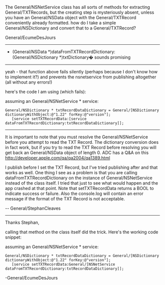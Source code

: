 

The General/NSNetService class has all sorts of methods for extracting General/TXTRecords, but the creating step is mysteriously absent, unless you have an General/NSData object with the General/TXTRecord conveniently already formatted.  how do I take a simple General/NSDictionary and convert that to a General/TXTRecord?

General/EcumeDesJours

----
+ (General/NSData *)dataFromTXTRecordDictionary:(General/NSDictionary *)txtDictionary� sounds promising

----
yeah - that function above fails silently (perhaps because I don't know how to implement it?) and prevents the nsnetservice from publishing altogether (all without any errors!) 

here's the code I am using (which fails):

assuming an General/NSNetService * service:

	General/NSDictionary * txtRecordDataDictionary = General/[NSDictionary dictionaryWithObject:@"1.22" forKey:@"version"];
       [service setTXTRecordData:[service dataFromTXTRecordDictionary:txtRecordDataDictionary]];

----
It is important to note that you must resolve the General/NSNetService before you attempt to read the TXT Record. The dictionary conversion does in fact work, but if you try to read the TXT Record before resolving you will get back an General/NSData object of length 0. ADC has a Q&A on this http://developer.apple.com/qa/qa2004/qa1389.html

I publish before I set the TXT Record, but I've tried publishing after and that works as well. One thing I see as a problem is that you are calling dataFromTXTRecordDictionary on the instance of General/NSNetService instead of the class itself. I tried that just to see what would happen and the app crashed at that point. Note that setTXTRecordData returns a BOOL to indicate success or failure. Also the console.log will contain an error message if the format of the TXT Record is not acceptable.

-- General/StephanCleaves

----

Thanks Stephan,

calling that method on the class itself did the trick.  Here's the working code snippet:

assuming an General/NSNetService * service:

     


	General/NSDictionary * txtRecordDataDictionary = General/[NSDictionary dictionaryWithObject:@"1.22" forKey:@"version"];
       [service setTXTRecordData:General/[NSNetService dataFromTXTRecordDictionary:txtRecordDataDictionary]];

 

-General/EcumeDesJours